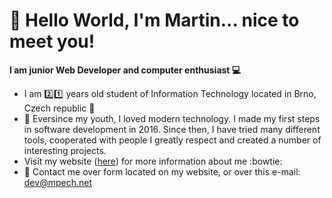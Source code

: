 # 👀 Hello World, I'm Martin... nice to meet you!

**I am junior Web Developer and computer enthusiast :computer:**
- I am :two::one: years old student of Information Technology located in Brno, Czech republic :school:
- 👶 Eversince my youth, I loved modern technology. I made my first steps in software development in 2016. Since then, I have tried many different tools, cooperated with people I greatly respect and created a number of interesting projects.
- Visit my website ([here](https://mpech.net)) for more information about me :bowtie:
- :e-mail: Contact me over form located on my website, or over this e-mail: dev@mpech.net

<!---
martafonekVOLE/martafonekVOLE is a ✨ special ✨ repository because its `README.md` (this file) appears on your GitHub profile.
You can click the Preview link to take a look at your changes.
--->
